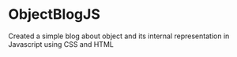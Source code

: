# ObjectBlogJS
Created a simple blog about object and its internal representation in Javascript using CSS and HTML
